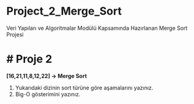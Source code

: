 # Project_2_Merge_Sort
Veri Yapıları ve Algoritmalar Modülü Kapsamında Hazırlanan Merge Sort Projesi

# # Proje 2
**[16,21,11,8,12,22] -> Merge Sort**

1. Yukarıdaki dizinin sort türüne göre aşamalarını yazınız.
2. Big-O gösterimini yazınız.
